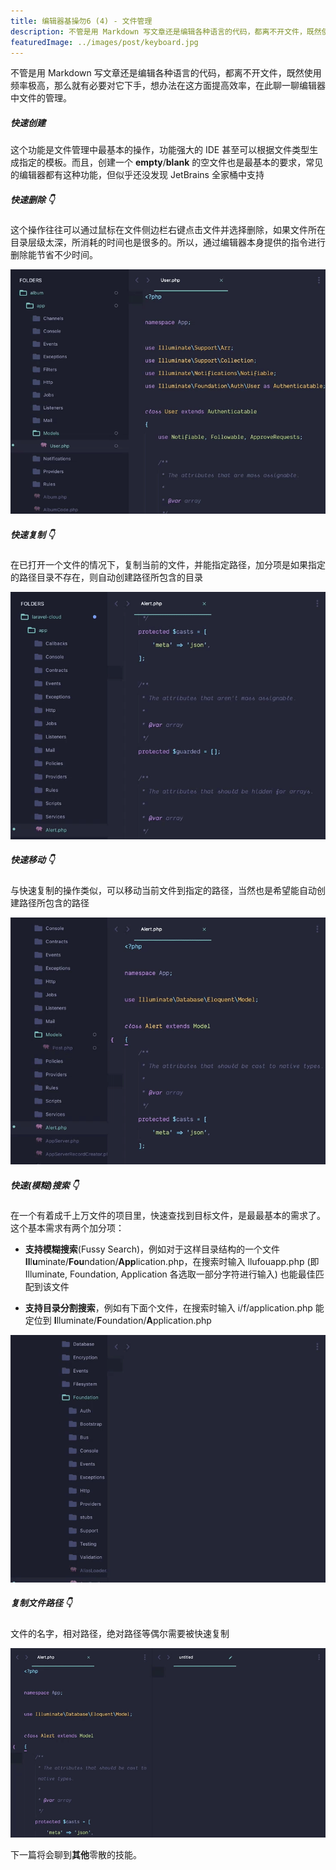 ```yaml
---
title: 编辑器基操勿6 (4) - 文件管理
description: 不管是用 Markdown 写文章还是编辑各种语言的代码，都离不开文件，既然使用频率极高，那么就有必要对它下手，想办法在这方面提高效率，在此聊一聊编辑器中文件的管理。
featuredImage: ../images/post/keyboard.jpg
---
```


不管是用 Markdown 写文章还是编辑各种语言的代码，都离不开文件，既然使用频率极高，那么就有必要对它下手，想办法在这方面提高效率，在此聊一聊编辑器中文件的管理。

##### 快速创建

这个功能是文件管理中最基本的操作，功能强大的 IDE 甚至可以根据文件类型生成指定的模板。而且，创建一个 **empty**/**blank** 的空文件也是最基本的要求，常见的编辑器都有这种功能，但似乎还没发现 JetBrains 全家桶中支持

##### 快速删除 👇

这个操作往往可以通过鼠标在文件侧边栏右键点击文件并选择删除，如果文件所在目录层级太深，所消耗的时间也是很多的。所以，通过编辑器本身提供的指令进行删除能节省不少时间。

![Delete File](./images/delete-file.gif)

##### 快速复制 👇

在已打开一个文件的情况下，复制当前的文件，并能指定路径，加分项是如果指定的路径目录不存在，则自动创建路径所包含的目录

![Copy File](./images/copy-file.gif)

##### 快速移动 👇

与快速复制的操作类似，可以移动当前文件到指定的路径，当然也是希望能自动创建路径所包含的路径

![Move File](./images/move-file.gif)

##### 快速(模糊)搜索 👇

在一个有着成千上万文件的项目里，快速查找到目标文件，是最最基本的需求了。这个基本需求有两个加分项：

- **支持模糊搜索**(Fussy Search)，例如对于这样目录结构的一个文件 **Il**l**u**minate/**Fou**ndation/**App**lication.php，在搜索时输入 llufouapp.php (即 Illuminate, Foundation, Application 各选取一部分字符进行输入) 也能最佳匹配到该文件

- **支持目录分割搜索**，例如有下面个文件，在搜索时输入 i/f/application.php 能定位到 **I**lluminate/**F**oundation/**A**pplication.php

![Fussy Search File](./images/fussy-search-file.gif)

##### 复制文件路径 👇

文件的名字，相对路径，绝对路径等偶尔需要被快速复制

![Copy File Path](./images/copy-file-path.gif)

下一篇将会聊到**其他**零散的技能。
